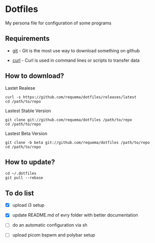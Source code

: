 # Dotfiles

My persona file for configuration of some programs

## Requirements

* [git](https://git-scm.com/book/en/v2/Getting-Started-Installing-Git) - Git is the most use way to download something on github

* [curl](https://curl.se/docs/manpage.html) - Curl is used in command lines or scripts to transfer data
  
## How to download?

   Lastet Realese

    curl -s https://github.com/requema/dotfiles/releases/latest
    cd /path/to/repo

   Lastest Stable Version

    git clone git://github.com/requema/dotfiles /path/to/repo
    cd /path/to/repo

   Lastest Beta Version

    git clone -b beta git://github.com/requema/dotfiles /path/to/repo
    cd /path/to/repo

## How to update?

    cd ~/.dotfiles
    git pull --rebase

## To do list

* [x] upload i3 setup

* [x] update README.md of evry folder with better documentation

* [ ] do an automatic configuration via sh

* [ ] upload picom bspwm and polybar setup
